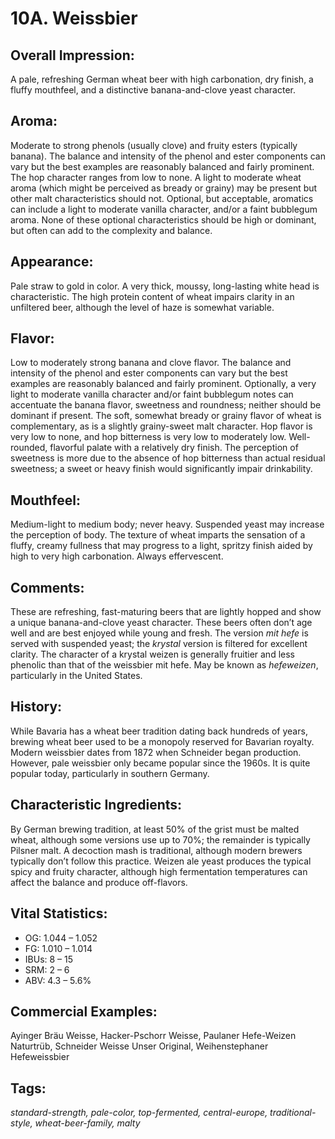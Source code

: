 # 10A. Weissbier

## Overall Impression: 

A pale, refreshing German wheat beer with high carbonation, dry finish, a fluffy mouthfeel, and a distinctive banana-and-clove yeast character.

## Aroma: 

Moderate to strong phenols (usually clove) and fruity esters (typically banana). The balance and intensity of the phenol and ester components can vary but the best examples are reasonably balanced and fairly prominent. The hop character ranges from low to none. A light to moderate wheat aroma (which might be perceived as bready or grainy) may be present but other malt characteristics should not. Optional, but acceptable, aromatics can include a light to moderate vanilla character, and/or a faint bubblegum aroma. None of these optional characteristics should be high or dominant, but often can add to the complexity and balance.

## Appearance: 

Pale straw to gold in color. A very thick, moussy, long-lasting white head is characteristic. The high protein content of wheat impairs clarity in an unfiltered beer, although the level of haze is somewhat variable. 

## Flavor: 

Low to moderately strong banana and clove flavor. The balance and intensity of the phenol and ester components can vary but the best examples are reasonably balanced and fairly prominent. Optionally, a very light to moderate vanilla character and/or faint bubblegum notes can accentuate the banana flavor, sweetness and roundness; neither should be dominant if present. The soft, somewhat bready or grainy flavor of wheat is complementary, as is a slightly grainy-sweet malt character. Hop flavor is very low to none, and hop bitterness is very low to moderately low. Well-rounded, flavorful palate with a relatively dry finish. The perception of sweetness is more due to the absence of hop bitterness than actual residual sweetness; a sweet or heavy finish would significantly impair drinkability.

## Mouthfeel: 

Medium-light to medium body; never heavy. Suspended yeast may increase the perception of body. The texture of wheat imparts the sensation of a fluffy, creamy fullness that may progress to a light, spritzy finish aided by high to very high carbonation. Always effervescent.

## Comments: 

These are refreshing, fast-maturing beers that are lightly hopped and show a unique banana-and-clove yeast character. These beers often don’t age well and are best enjoyed while young and fresh. The version _mit hefe_ is served with suspended yeast; the _krystal_ version is filtered for excellent clarity. The character of a krystal weizen is generally fruitier and less phenolic than that of the weissbier mit hefe. May be known as _hefeweizen_, particularly in the United States. 

## History: 

While Bavaria has a wheat beer tradition dating back hundreds of years, brewing wheat beer used to be a monopoly reserved for Bavarian royalty. Modern weissbier dates from 1872 when Schneider began production. However, pale weissbier only became popular since the 1960s. It is quite popular today, particularly in southern Germany.

## Characteristic Ingredients: 

By German brewing tradition, at least 50% of the grist must be malted wheat, although some versions use up to 70%; the remainder is typically Pilsner malt. A decoction mash is traditional, although modern brewers typically don’t follow this practice. Weizen ale yeast produces the typical spicy and fruity character, although high fermentation temperatures can affect the balance and produce off-flavors. 

## Vital Statistics:	

- OG:	1.044 – 1.052 
- FG:	1.010 – 1.014
- IBUs:	8 – 15	
- SRM:	2 – 6	
- ABV:	4.3 – 5.6%

## Commercial Examples: 

Ayinger Br&auml;u Weisse, Hacker-Pschorr Weisse, Paulaner Hefe-Weizen Naturtrüb, Schneider Weisse Unser Original, Weihenstephaner Hefeweissbier

## Tags: 

_standard-strength, pale-color, top-fermented, central-europe, traditional-style, wheat-beer-family, malty_
